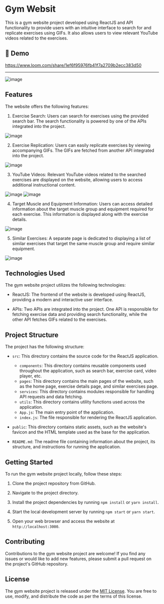 # Gym Websit

This is a gym website project developed using ReactJS and API functionality to provide users with an intuitive interface to search for and replicate exercises using GIFs. It also allows users to view relevant YouTube videos related to the exercises.

<h2>🚀 Demo</h2>

https://www.loom.com/share/1ef6f95976fb41f7a2709b2ecc383d50

<hr>

![image](https://github.com/JassiSingh08/gym-website/assets/125473833/53acafbc-0e70-47ad-af52-848fd9079075)

## Features

The website offers the following features:

1. Exercise Search: Users can search for exercises using the provided search bar. The search functionality is powered by one of the APIs integrated into the project.

![image](https://github.com/JassiSingh08/gym-website/assets/125473833/e421ee9c-4561-4ded-af51-103f15cb7210)


2. Exercise Replication: Users can easily replicate exercises by viewing accompanying GIFs. The GIFs are fetched from another API integrated into the project.

![image](https://github.com/JassiSingh08/gym-website/assets/125473833/15234220-9510-4a20-838e-fdca7c7c2a46)


3. YouTube Videos: Relevant YouTube videos related to the searched exercises are displayed on the website, allowing users to access additional instructional content.

![image](https://github.com/JassiSingh08/gym-website/assets/125473833/c3033b77-1324-4b6b-989f-e27f3281bac6)
![image](https://github.com/JassiSingh08/gym-website/assets/125473833/e88c220f-d280-4a4e-8af9-d01c49f56ed6)


4. Target Muscle and Equipment Information: Users can access detailed information about the target muscle group and equipment required for each exercise. This information is displayed along with the exercise details.

![image](https://github.com/JassiSingh08/gym-website/assets/125473833/558dc524-0dba-4c25-832d-26da06857ed4)


5. Similar Exercises: A separate page is dedicated to displaying a list of similar exercises that target the same muscle group and require similar equipment.

![image](https://github.com/JassiSingh08/gym-website/assets/125473833/512d62ad-2a6f-4036-9f72-6b906ffdf813)


## Technologies Used

The gym website project utilizes the following technologies:

- ReactJS: The frontend of the website is developed using ReactJS, providing a modern and interactive user interface.

- APIs: Two APIs are integrated into the project. One API is responsible for fetching exercise data and providing search functionality, while the other API fetches GIFs related to the exercises.

## Project Structure

The project has the following structure:

- `src`: This directory contains the source code for the ReactJS application.
  - `components`: This directory contains reusable components used throughout the application, such as search bar, exercise card, video player, etc.
  - `pages`: This directory contains the main pages of the website, such as the home page, exercise details page, and similar exercises page.
  - `services`: This directory contains modules responsible for handling API requests and data fetching.
  - `utils`: This directory contains utility functions used across the application.
  - `App.js`: The main entry point of the application.
  - `index.js`: The file responsible for rendering the ReactJS application.

- `public`: This directory contains static assets, such as the website's favicon and the HTML template used as the base for the application.

- `README.md`: The readme file containing information about the project, its structure, and instructions for running the application.

## Getting Started

To run the gym website project locally, follow these steps:

1. Clone the project repository from GitHub.

2. Navigate to the project directory.

3. Install the project dependencies by running `npm install` or `yarn install`.

4. Start the local development server by running `npm start` or `yarn start`.

5. Open your web browser and access the website at `http://localhost:3000`.

## Contributing

Contributions to the gym website project are welcome! If you find any issues or would like to add new features, please submit a pull request on the project's GitHub repository.

## License

The gym website project is released under the [MIT License](https://opensource.org/licenses/MIT). You are free to use, modify, and distribute the code as per the terms of this license.
